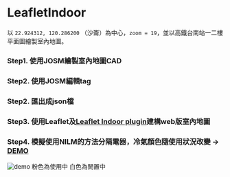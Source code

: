 # LeafletIndoor
以 `22.924312, 120.286200` （沙崙）為中心，`zoom = 19`，並以高鐵台南站一二樓平面圖繪製室內地圖。
### Step1. 使用JOSM繪製室內地圖CAD
### Step2. 使用JOSM編輯tag
### Step2. 匯出成json檔
### Step3. 使用Leaflet及[Leaflet Indoor plugin](https://github.com/cbaines/leaflet-indoor)建構web版室內地圖
### Step4. 模擬使用NILM的方法分隔電器，冷氣顏色隨使用狀況改變 → [DEMO](http://geomatics-ncku107.lionfree.net/Test/leaflet-indoor/examples/)
![demo](https://i.imgur.com/Qr3kTB8.png=200x200)
粉色為使用中
白色為閒置中

